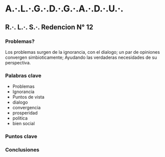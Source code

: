 # **A.·.L.·.G.·.D.·.G.·.A.·.D.·.U.·.**

## **R.·. L.·. S.·. Redencion N° 12**

### Problemas?

Los problemas surgen de la ignorancia, con el dialogo; un par de opiniones convergen simbioticamente; Ayudando las verdaderas necesidades de su perspectiva.

### Palabras clave

- Problemas
- Ignorancia
- Puntos de vista
- dialogo
- convergencia
- prosperidad
- politica
- bien social

### Puntos clave

### Conclusiones

